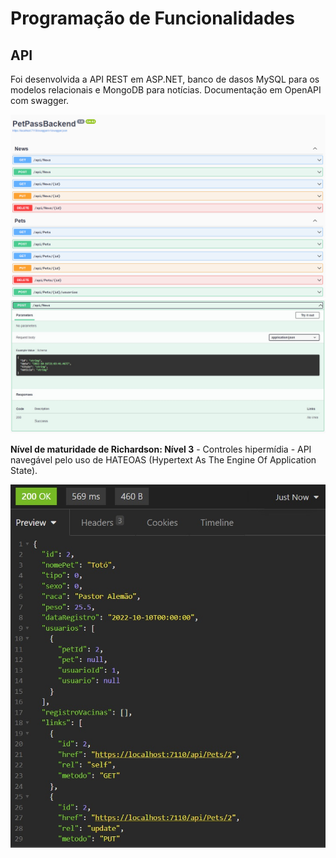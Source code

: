 # Programação de Funcionalidades

## API
Foi desenvolvida a API REST em ASP.NET, banco de dasos MySQL para os modelos relacionais e MongoDB para notícias.
Documentação em OpenAPI com swagger.

![Documentacao](./img/API_Doc1.png)
![Documentacao](./img/API_Doc2.png)

**Nível de maturidade de Richardson: Nível 3** - Controles hipermídia - API navegável pelo uso de HATEOAS (Hypertext As The Engine Of Application State).

![HATEOAS](./img/API_HATEOAS.jpg)
